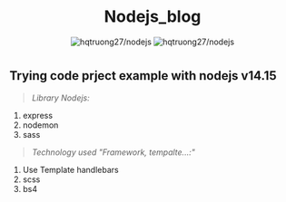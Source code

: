 <h1 align="center">Nodejs_blog</h1>
<p align="center">
  <img alt="hqtruong27/nodejs" src="https://img.shields.io/github/languages/count/hqtruong27/nodejs_blog?label=Languages&style=flat-square">
  <img alt="hqtruong27/nodejs" src="https://img.shields.io/github/languages/top/hqtruong27/nodejs_blog?color=d2be11&label=JavaScript&logoColor=javascript&style=flat-square">
  <h1 align="center"></h1>
</p>
<h2>Trying code prject example with nodejs v14.15</h3>

>*Library Nodejs:* <br>
  1. express
  2. nodemon
  3. sass
>*Technology used "Framework, tempalte...:"*
1. Use Template handlebars
2. scss
3. bs4
